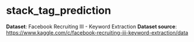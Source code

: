 # stack_tag_prediction

**Dataset**: Facebook Recruiting III - Keyword Extraction
**Dataset source**:  https://www.kaggle.com/c/facebook-recruiting-iii-keyword-extraction/data

